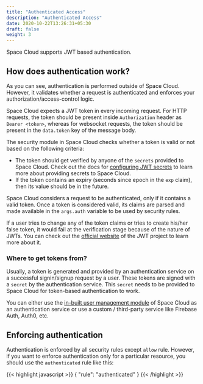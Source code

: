 ```yaml
---
title: "Authenticated Access"
description: "Authenticated Access"
date: 2020-10-22T13:26:31+05:30
draft: false
weight: 3
---
```


Space Cloud supports JWT based authentication. 

## How does authentication work?

As you can see, authentication is performed outside of Space Cloud. However, it validates whether a request is authenticated and enforces your authorization/access-control logic. 

Space Cloud expects a JWT token in every incoming request. For HTTP requests, the token should be present inside `Authorization` header as `Bearer <token>`, whereas for websocket requests, the token should be present in the `data.token` key of the message body.

The security module in Space Cloud checks whether a token is valid or not based on the following criteria:

- The token should get verified by anyone of the `secrets` provided to Space Cloud. Check out the docs for [configuring JWT secrets](/security/jwt-based-authentication/configuring-jwt-secrets) to learn more about providing secrets to Space Cloud.
- If the token contains an expiry (seconds since epoch in the `exp` claim), then its value should be in the future.

Space Cloud considers a request to be authenticated, only if it contains a valid token. Once a token is considered valid, its claims are parsed and made available in the `args.auth` variable to be used by security rules.

If a user tries to change any of the token claims or tries to create his/her false token, it would fail at the verification stage because of the nature of JWTs. You can check out the [official website](https://jwt.io) of the JWT project to learn more about it.

### Where to get tokens from?

Usually, a token is generated and provided by an authentication service on a successful signin/signup request by a user. These tokens are signed with a `secret` by the authentication service. This `secret` needs to be provided to Space Cloud for token-based authentication to work. 

You can either use the [in-built user management module](/user-management) of Space Cloud as an authentication service or use a custom / third-party service like Firebase Auth, Auth0, etc.

## Enforcing authentication

Authentication is enforced by all security rules except `allow` rule. However, if you want to enforce authentication only for a particular resource, you should use the `authenticated` rule like this:

{{< highlight javascript >}}
{
  "rule": "authenticated"
}
{{< /highlight >}}